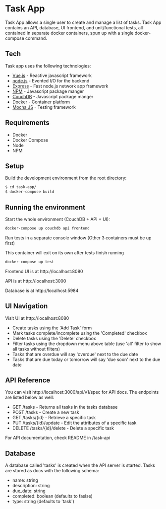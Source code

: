 # Task App

Task App allows a single user to create and manage a list of tasks.
Task App contains an API, database, UI frontend, and unit/functional tests, all contained in separate docker containers, spun up with a single docker-compose command.

## Tech

Task app uses the following technologies:

* [Vue.js](https://vuejs.org/) - Reactive javascript framework
* [node.js](http://nodejs.org) - Evented I/O for the backend
* [Express](http://expressjs.com) - Fast node.js network app framework 
* [NPM](https://www.npmjs.com/) - Javascript package manger
* [CouchDB](http://couchdb.apache.org/) - Javascript package manger
* [Docker](https://www.docker.com/) - Container platform
* [Mocha JS](https://mochajs.org) - Testing framework

## Requirements

-   Docker 
-   Docker Compose
-   Node
-   NPM

## Setup

Build the development environment from the root directory:

```bash
$ cd task-app/
$ docker-compose build
```
## Running the environment

Start the whole environment (CouchDB + API + UI):

```bash
docker-compose up couchdb api frontend
```

Run tests in a separate console window (Other 3 containers must be up first)

This container will exit on its own after tests finish running

```bash
docker-compose up test
```

Frontend UI is at http://localhost:8080

API is at  http://localhost:3000

Database is at http://localhost:5984


## UI Navigation

Visit UI at http://localhost:8080

* Create tasks using the 'Add Task' form
* Mark tasks complete/incomplete using the 'Completed' checkbox
* Delete tasks using the 'Delete' checkbox
* Filter tasks using the dropdown menu above table (use 'all' filter to show all tasks without filters)
* Tasks that are overdue will say 'overdue' next to the due date
* Tasks that are due today or tomorrow will say 'due soon' next to the due date

## API Reference

You can visit http://localhost:3000/api/v1/spec for API docs. The endpoints are listed below as well:

* GET /tasks - Returns all tasks in the tasks database
* POST /tasks - Create a new task
* GET /tasks/{id} - Retrieve a specific task
* PUT /tasks/{id}/update - Edit the attributes of a specific task
* DELETE /tasks/{id}/delete - Delete a specific task

For API documentation, check README in /task-api

## Database

A database called 'tasks' is created when the API server is started. Tasks are stored as docs with the following schema:

* name: string
* description: string
* due_date: string
* completed: boolean (defaults to faslse)
* type: string (defaults to 'task')
